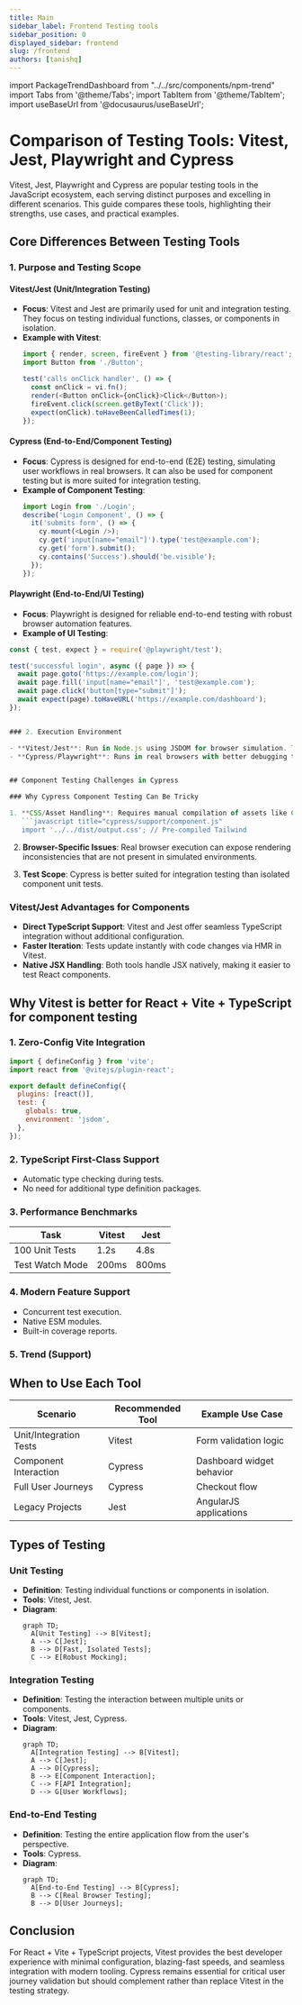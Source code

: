 ```yaml
---
title: Main
sidebar_label: Frontend Testing tools
sidebar_position: 0
displayed_sidebar: frontend
slug: /frontend
authors: [tanishq]
---
```

import PackageTrendDashboard from "../../src/components/npm-trend"
import Tabs from '@theme/Tabs';
import TabItem from '@theme/TabItem';
import useBaseUrl from '@docusaurus/useBaseUrl';




# Comparison of Testing Tools: Vitest, Jest, Playwright and Cypress

Vitest, Jest, Playwright and Cypress are popular testing tools in the JavaScript ecosystem, each serving distinct purposes and excelling in different scenarios. This guide compares these tools, highlighting their strengths, use cases, and practical examples.

## Core Differences Between Testing Tools

### 1. Purpose and Testing Scope

#### Vitest/Jest (Unit/Integration Testing)

- **Focus**: Vitest and Jest are primarily used for unit and integration testing. They focus on testing individual functions, classes, or components in isolation.
- **Example with Vitest**:
  ```typescript title="Button.test.tsx"
  import { render, screen, fireEvent } from '@testing-library/react';
  import Button from './Button';

  test('calls onClick handler', () => {
    const onClick = vi.fn();
    render(<Button onClick={onClick}>Click</Button>);
    fireEvent.click(screen.getByText('Click'));
    expect(onClick).toHaveBeenCalledTimes(1);
  });
  ```

#### Cypress (End-to-End/Component Testing)

- **Focus**: Cypress is designed for end-to-end (E2E) testing, simulating user workflows in real browsers. It can also be used for component testing but is more suited for integration testing.
- **Example of Component Testing**:
  ```javascript title="Login.cy.js"
  import Login from './Login';
  describe('Login Component', () => {
    it('submits form', () => {
      cy.mount(<Login />);
      cy.get('input[name="email"]').type('test@example.com');
      cy.get('form').submit();
      cy.contains('Success').should('be.visible');
    });
  });
  ```

#### Playwright (End-to-End/UI Testing)

- **Focus**: Playwright is designed for reliable end-to-end testing with robust browser automation features.
- **Example of UI Testing**:
  
```javascript title="login.spec.js"
const { test, expect } = require('@playwright/test');

test('successful login', async ({ page }) => {
  await page.goto('https://example.com/login');
  await page.fill('input[name="email"]', 'test@example.com');
  await page.click('button[type="submit"]');
  await expect(page).toHaveURL('https://example.com/dashboard');
});


### 2. Execution Environment

- **Vitest/Jest**: Run in Node.js using JSDOM for browser simulation. This allows for fast, isolated tests.
- **Cypress/Playwright**: Runs in real browsers with better debugging tools and multi-browser support.


## Component Testing Challenges in Cypress

### Why Cypress Component Testing Can Be Tricky

1. **CSS/Asset Handling**: Requires manual compilation of assets like CSS, which can be cumbersome for complex setups (e.g., Tailwind in Next.js).
   ```javascript title="cypress/support/component.js"
   import '../../dist/output.css'; // Pre-compiled Tailwind
   ```

2. **Browser-Specific Issues**: Real browser execution can expose rendering inconsistencies that are not present in simulated environments.

3. **Test Scope**: Cypress is better suited for integration testing than isolated component unit tests.

### Vitest/Jest Advantages for Components

- **Direct TypeScript Support**: Vitest and Jest offer seamless TypeScript integration without additional configuration.
- **Faster Iteration**: Tests update instantly with code changes via HMR in Vitest.
- **Native JSX Handling**: Both tools handle JSX natively, making it easier to test React components.

## Why Vitest is better for React + Vite + TypeScript for component testing

### 1. Zero-Config Vite Integration

```javascript title="vite.config.ts"
import { defineConfig } from 'vite';
import react from '@vitejs/plugin-react';

export default defineConfig({
  plugins: [react()],
  test: {
    globals: true,
    environment: 'jsdom',
  },
});
```

### 2. TypeScript First-Class Support

- Automatic type checking during tests.
- No need for additional type definition packages.

### 3. Performance Benchmarks

| Task              | Vitest | Jest  |
|-------------------|--------|-------|
| 100 Unit Tests    | 1.2s   | 4.8s  |
| Test Watch Mode   | 200ms  | 800ms |

### 4. Modern Feature Support

- Concurrent test execution.
- Native ESM modules.
- Built-in coverage reports.

### 5. Trend (Support)

<PackageTrendDashboard />

## When to Use Each Tool

| Scenario                  | Recommended Tool | Example Use Case          |
|---------------------------|------------------|---------------------------|
| Unit/Integration Tests    | Vitest           | Form validation logic     |
| Component Interaction     | Cypress          | Dashboard widget behavior |
| Full User Journeys        | Cypress          | Checkout flow             |
| Legacy Projects           | Jest             | AngularJS applications    |

## Types of Testing

### Unit Testing

- **Definition**: Testing individual functions or components in isolation.
- **Tools**: Vitest, Jest.
- **Diagram**:
  ```mermaid
  graph TD;
    A[Unit Testing] --> B[Vitest];
    A --> C[Jest];
    B --> D[Fast, Isolated Tests];
    C --> E[Robust Mocking];
  ```

### Integration Testing

- **Definition**: Testing the interaction between multiple units or components.
- **Tools**: Vitest, Jest, Cypress.
- **Diagram**:
  ```mermaid
  graph TD;
    A[Integration Testing] --> B[Vitest];
    A --> C[Jest];
    A --> D[Cypress];
    B --> E[Component Interaction];
    C --> F[API Integration];
    D --> G[User Workflows];
  ```

### End-to-End Testing

- **Definition**: Testing the entire application flow from the user's perspective.
- **Tools**: Cypress.
- **Diagram**:
  ```mermaid
  graph TD;
    A[End-to-End Testing] --> B[Cypress];
    B --> C[Real Browser Testing];
    B --> D[User Journeys];
  ```

## Conclusion

For React + Vite + TypeScript projects, Vitest provides the best developer experience with minimal configuration, blazing-fast speeds, and seamless integration with modern tooling. Cypress remains essential for critical user journey validation but should complement rather than replace Vitest in the testing strategy.





